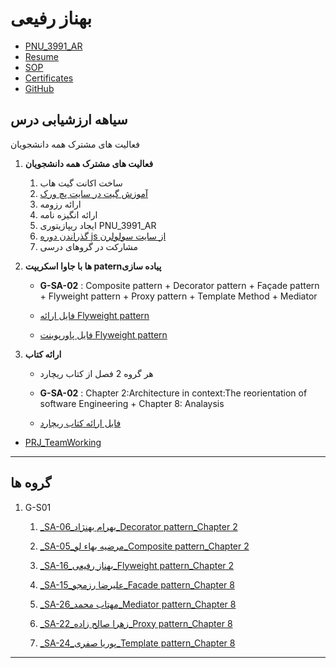 # بهناز رفیعی

- [PNU_3991_AR](https://github.com/BehnazRafiei/PNU_3991_AR)
- [Resume](https://behnazrafiei.github.io/) 
- [SOP](https://behnazrafiei.github.io/SOP-for-PNU/)
- [Certificates](https://github.com/BehnazRafiei/Certificates)
- [GitHub](https://github.com/BehnazRafiei)

## سیاهه ارزشیابی درس

 <summary>فعالیت های مشترک همه دانشجویان</summary>
    
1. **فعالیت های مشترک همه دانشجویان**
    1. ساخت اکانت گیت هاب
    2. [آموزش گیت در سایت پچ ورک](http://jlord.us/patchwork/)
    3. ارائه رزومه
    4. ارائه انگیزه نامه
    5. ایجاد ریپازیتوری PNU_3991_AR
    6. [گذراندن دوره js از سایت سولولرن](http://Sololearn.com)
    7. مشارکت در گروهای درسی 
   
2. **ها با جاوا اسکریپت paternپیاده سازی** 

    - **G-SA-02** : Composite pattern + Decorator pattern + Façade pattern + Flyweight pattern + Proxy pattern + Template Method + Mediator

    - [فایل ارائه  Flyweight pattern](https://drive.google.com/file/d/1xrrMltYn4Q6BzuLsZgapw85ncECkM6NL/view?usp=sharing)
    - [فایل پاورپوینت  Flyweight pattern](https://drive.google.com/file/d/1gCckhpie9XF9yakvW_DDJBJBH7Uf6uh0/view?usp=sharing)



3.  **ارائه کتاب**
    - هر گروه 2 فصل از کتاب ریچارد
        
       
    - **G-SA-02** : Chapter 2:Architecture in context:The reorientation of software Engineering + Chapter 8: Analaysis

    - [فایل ارائه کتاب ریچارد](https://drive.google.com/file/d/1Sb5aEA0voSpxfWdaByg_RpS6pe511CiG/view?usp=sharing)



- [PRJ_TeamWorking](https://github.com/AliRazavi-edu/PRJ_TeamWorking)


----------------
## گروه ها

1. G-S01
    1. [_SA-06_بهرام بهنژاد_Decorator pattern_Chapter 2](https://github.com/AliRazavi-edu/PNU_3991/tree/master/_MSc/SoftwareArchitecture/1115280_01/06_%D8%A8%D9%87%D8%B1%D8%A7%D9%85%20%D8%A8%D9%87%D9%86%DA%98%D8%A7%D8%AF)    
    2. [_SA-05_مرضیه بهاء لو_Composite pattern_Chapter 2](https://github.com/AliRazavi-edu/PNU_3991/tree/master/_MSc/SoftwareArchitecture/1115280_01/05_%D9%85%D8%B1%D8%B6%D9%8A%D9%87%20%D8%A8%D9%87%D8%A7%D9%84%D9%88%D9%87%D9%88%D8%B1%D9%87)    
    3. [_SA-16_بهناز رفیعی_Flyweight pattern_Chapter 2](https://github.com/AliRazavi-edu/PNU_3991/tree/master/_MSc/SoftwareArchitecture/1115280_01/16_%D8%A8%D9%87%D9%86%D8%A7%D8%B2%20%D8%B1%D9%81%D9%8A%D8%B9%D9%8A)  

    4. [_SA-15_علیرضا رزمجو_Facade pattern_Chapter 8](https://github.com/AliRazavi-edu/PNU_3991/tree/master/_MSc/SoftwareArchitecture/1115280_01/15_%D8%B9%D9%84%D9%8A%D8%B1%D8%B6%D8%A7%20%D8%B1%D8%B2%D9%85%D8%AC%D9%88) 

    5. [_SA-26_مهتاب محمد_Mediator pattern_Chapter 8](https://github.com/AliRazavi-edu/PNU_3991/tree/master/_MSc/SoftwareArchitecture/1115280_01/26_%D9%85%D9%87%D8%AA%D8%A7%D8%A8%20%D9%85%D8%AD%D9%85%D8%AF) 

    6. [_SA-22_زهرا صالح زاده_Proxy pattern_Chapter 8](https://github.com/AliRazavi-edu/PNU_3991/tree/master/_MSc/SoftwareArchitecture/1115280_01/22_%D8%B2%D9%87%D8%B1%D8%A7%20%D8%B5%D8%A7%D9%84%D8%AD%20%D8%B2%D8%A7%D8%AF%D9%87)

    7. [_SA-24_پوریا صفری_Template pattern_Chapter 8](https://github.com/AliRazavi-edu/PNU_3991/tree/master/_MSc/SoftwareArchitecture/1115280_01/24_%D9%BE%D9%88%D8%B1%D9%8A%D8%A7%20%D8%B5%D9%81%D8%B1%D9%8A)



----------------
